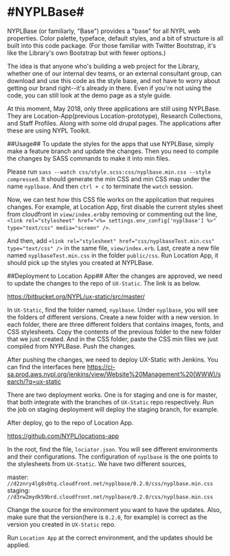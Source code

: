 #NYPLBase#
========
NYPLBase (or familiarly, "Base") provides a "base" for all NYPL web properties. Color palette, typeface, default styles, and a bit of structure is all built into this code package. (For those familiar with Twitter Bootstrap, it's like the Library's own Bootstrap but with fewer options.) 

The idea is that anyone who's building a web project for the Library, whether one of our internal dev teams, or an external consultant group, can download and use this code as the style base, and not have to worry about getting our brand right--it's already in there. Even if you're not using the code, you can still look at the demo page as a style guide.

At this moment, May 2018, only three applications are still using NYPLBase. They are Location-App(previous Location-prototype), Research Collections, and Staff Profiles. Along with some old drupal pages. The applications after these are using NYPL Toolkit.

##Usage##
To update the styles for the apps that use NYPLBase, simply make a feature branch and update the changes. Then you need to compile the changes by SASS commands to make it into min files.

Please run
`sass --watch css/style.scss:css/nyplbase.min.css --style compressed`. It should generate the min CSS and min CSS map under the name `nyplbase`. And then `ctrl + c` to terminate the `watch` session.

Now, we can test how this CSS file works on the application that requires changes. For example, at Location App, first disable the current styles sheet from cloudfront in `view/index.erb`by removing or commenting out the line, `<link rel="stylesheet" href="<%= settings.env_config['nyplbase'] %>" type="text/css" media="screen" />`.

And then, add `<link rel="stylesheet" href="css/nyplbaseTest.min.css" type="text/css" />` in the same file, `view/index.erb`. Last, create a new file named `nyplbaseTest.min.css` in the folder `public/css`. Run Location App, it should pick up the styles you created at NYPLBase.

##Deployment to Location App##
After the changes are approved, we need to update the changes to the repo of `UX-Static`. The link is as below.

https://bitbucket.org/NYPL/ux-static/src/master/

In `UX-Static`, find the folder named, `nyplbase`. Under `nyplbase`, you will see the folders of different versions. Create a new folder with a new version. In each folder, there are three different folders that contains images, fonts, and CSS stylesheets. Copy the contents of the previous folder to the new folder that we just created. And in the CSS folder, paste the CSS min files we just compiled from NYPLBase. Push the changes.

After pushing the changes, we need to deploy UX-Static with Jenkins. You can find the interfaces here
https://ci-sa.prod.aws.nypl.org/jenkins/view/Website%20Management%20(WWW)/search/?q=ux-static

There are two deployment works. One is for staging and one is for master, that both integrate with the branches of `UX-Static` repo respectively. Run the job on staging deployment will deploy the staging branch, for example.

After deploy, go to the repo of Location App.

https://github.com/NYPL/locations-app

In the root, find the file, `lociator.json`. You will see different environments and their configurations. The configuration of `nyplbase` is the one points to the stylesheets from `UX-Static`. We have two different sources,

master: `//d2znry4lg8s0tq.cloudfront.net/nyplbase/0.2.0/css/nyplbase.min.css`
staging: `//d3rw2mydk59brd.cloudfront.net/nyplbase/0.2.0/css/nyplbase.min.css`

Change the source for the environment you want to have the updates. Also, make sure that the version(here is `0.2.0`, for example) is correct as the version you created in `UX-Static` repo.

Run `Location App` at the correct environment, and the updates should be applied.
